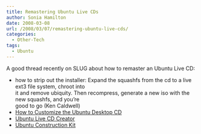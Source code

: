 ```yaml
---
title: Remastering Ubuntu Live CDs
author: Sonia Hamilton
date: 2008-03-08
url: /2008/03/07/remastering-ubuntu-live-cds/
categories:
  - Other-Tech
tags:
  - Ubuntu
---
```

A good thread recently on SLUG about how to remaster an Ubuntu Live CD:

<!--more-->

  * how to strip out the installer: Expand the squashfs from the cd to a live ext3 file system, chroot into  
    it and remove ubiquity. Then recompress, generate a new iso with the new squashfs, and you&#8217;re  
    good to go (Ken Caldwell)
  * [How to Customize the Ubuntu Desktop CD][1]
  * [Ubuntu Live CD Creator][2]
  * [Ubuntu Construction Kit][3]

 [1]: https://help.ubuntu.com/community/LiveCDCustomization
 [2]: https://wiki.ubuntu.com/LiveCDCreator
 [3]: http://uck.sourceforge.net/
